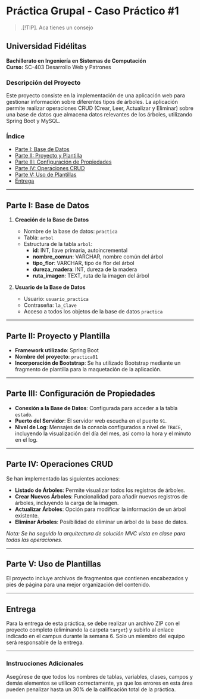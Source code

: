 # Práctica Grupal - Caso Práctico #1

>.[!TIP].
>Aca tienes un consejo

## Universidad Fidélitas
**Bachillerato en Ingeniería en Sistemas de Computación**  
**Curso:** SC-403 Desarrollo Web y Patrones

### Descripción del Proyecto
Este proyecto consiste en la implementación de una aplicación web para gestionar información sobre diferentes tipos de árboles. La aplicación permite realizar operaciones CRUD (Crear, Leer, Actualizar y Eliminar) sobre una base de datos que almacena datos relevantes de los árboles, utilizando Spring Boot y MySQL.

### Índice
- [Parte I: Base de Datos](#parte-i-base-de-datos)
- [Parte II: Proyecto y Plantilla](#parte-ii-proyecto-y-plantilla)
- [Parte III: Configuración de Propiedades](#parte-iii-configuración-de-propiedades)
- [Parte IV: Operaciones CRUD](#parte-iv-operaciones-crud)
- [Parte V: Uso de Plantillas](#parte-v-uso-de-plantillas)
- [Entrega](#entrega)

---

## Parte I: Base de Datos

1. **Creación de la Base de Datos**
   - Nombre de la base de datos: `practica`
   - Tabla: `arbol`
   - Estructura de la tabla `arbol`:
     - **id**: INT, llave primaria, autoincremental
     - **nombre_comun**: VARCHAR, nombre común del árbol
     - **tipo_flor**: VARCHAR, tipo de flor del árbol
     - **dureza_madera**: INT, dureza de la madera
     - **ruta_imagen**: TEXT, ruta de la imagen del árbol

2. **Usuario de la Base de Datos**
   - Usuario: `usuario_practica`
   - Contraseña: `la_Clave`
   - Acceso a todos los objetos de la base de datos `practica`

---

## Parte II: Proyecto y Plantilla

- **Framework utilizado**: Spring Boot
- **Nombre del proyecto**: `practica01`
- **Incorporación de Bootstrap**: Se ha utilizado Bootstrap mediante un fragmento de plantilla para la maquetación de la aplicación.

---

## Parte III: Configuración de Propiedades

- **Conexión a la Base de Datos**: Configurada para acceder a la tabla `estado`.
- **Puerto del Servidor**: El servidor web escucha en el puerto `91`.
- **Nivel de Log**: Mensajes de la consola configurados a nivel de `TRACE`, incluyendo la visualización del día del mes, así como la hora y el minuto en el log.

---

## Parte IV: Operaciones CRUD

Se han implementado las siguientes acciones:

- **Listado de Árboles**: Permite visualizar todos los registros de árboles.
- **Crear Nuevos Árboles**: Funcionalidad para añadir nuevos registros de árboles, incluyendo la carga de la imagen.
- **Actualizar Árboles**: Opción para modificar la información de un árbol existente.
- **Eliminar Árboles**: Posibilidad de eliminar un árbol de la base de datos.

*Nota: Se ha seguido la arquitectura de solución MVC vista en clase para todas las operaciones.*

---

## Parte V: Uso de Plantillas

El proyecto incluye archivos de fragmentos que contienen encabezados y pies de página para una mejor organización del contenido.

---

## Entrega

Para la entrega de esta práctica, se debe realizar un archivo ZIP con el proyecto completo (eliminando la carpeta `target`) y subirlo al enlace indicado en el campus durante la semana 6. Solo un miembro del equipo será responsable de la entrega.

---

### Instrucciones Adicionales

Asegúrese de que todos los nombres de tablas, variables, clases, campos y demás elementos se utilicen correctamente, ya que los errores en esta área pueden penalizar hasta un 30% de la calificación total de la práctica.
